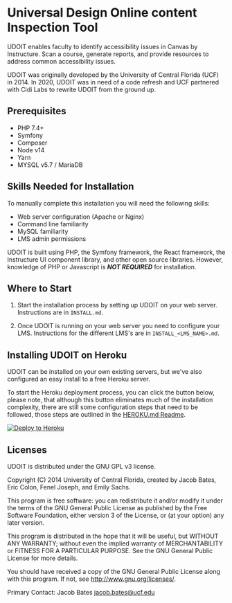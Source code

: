 # Universal Design Online content Inspection Tool
UDOIT enables faculty to identify accessibility issues in Canvas by Instructure. Scan a course, generate reports, and provide resources to address common accessibility issues.

UDOIT was originally developed by the University of Central Florida (UCF) in 2014. In 2020, UDOIT was in need of a code refresh and UCF partnered with Cidi Labs to rewrite UDOIT from the ground up.

## Prerequisites
 - PHP 7.4+
 - Symfony
 - Composer
 - Node v14
 - Yarn
 - MYSQL v5.7 / MariaDB

## Skills Needed for Installation
To manually complete this installation you will need the following skills:

* Web server configuration (Apache or Nginx)
* Command line familiarity
* MySQL familiarity
* LMS admin permissions

UDOIT is built using PHP, the Symfony framework, the React framework, the Instructure UI component library, and other open source libraries. However, knowledge of PHP or Javascript is _**NOT REQUIRED**_ for installation.

## Where to Start
1. Start the installation process by setting up UDOIT on your web server. Instructions are in `INSTALL.md`.

2. Once UDOIT is running on your web server you need to configure your LMS. Instructions for the different LMS's are in `INSTALL_<LMS_NAME>.md`.

## Installing UDOIT on Heroku
UDOIT can be installed on your own existing servers, but we've also configured an easy install to a free Heroku server.

To start the Heroku deployment process, you can click the button below, please note, that although this button eliminates much of the installation complexity, there are still some configuration steps that need to be followed, those steps are outlined in the [HEROKU.md Readme](HEROKU.md).

<a href="https://heroku.com/deploy?template=https://github.com/ucfopen/UDOIT/tree/issue/570-heroku" title="Deploy to Heroku"><img src="https://www.herokucdn.com/deploy/button.svg" alt="Deploy to Heroku" title="Deploy to Heroku Button"></a>

## Licenses
UDOIT is distributed under the GNU GPL v3 license.

Copyright (C) 2014 University of Central Florida, created by Jacob Bates, Eric Colon, Fenel Joseph, and Emily Sachs.

This program is free software: you can redistribute it and/or modify it under the terms of the GNU General Public License as published by the Free Software Foundation, either version 3 of the License, or (at your option) any later version.

This program is distributed in the hope that it will be useful, but WITHOUT ANY WARRANTY; without even the implied warranty of MERCHANTABILITY or FITNESS FOR A PARTICULAR PURPOSE. See the GNU General Public License for more details.

You should have received a copy of the GNU General Public License along with this program. If not, see http://www.gnu.org/licenses/.

Primary Contact: Jacob Bates jacob.bates@ucf.edu
